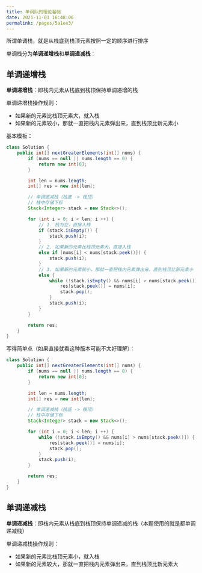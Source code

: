 ```yaml
---
title: 单调队列理论基础
date: 2021-11-01 16:48:06
permalink: /pages/5a1ee3/
---
```




所谓单调栈，就是从栈底到栈顶元素按照一定的顺序进行排序

单调栈分为**单调递增栈**和**单调递减栈**：

## 单调递增栈

**单调递增栈**：即栈内元素从栈底到栈顶保持单调递增的栈

单调递增栈操作规则：

- 如果新的元素比栈顶元素大，就入栈
- 如果新的元素较小，那就一直把栈内元素弹出来，直到栈顶比新元素小

基本模板：

```java
class Solution {
    public int[] nextGreaterElements(int[] nums) {
        if (nums == null || nums.length == 0) {
            return new int[0];
        }

        int len = nums.length;
        int[] res = new int[len];

        // 单调递减栈（栈底 -> 栈顶）
        // 栈中存储下标
        Stack<Integer> stack = new Stack<>();

        for (int i = 0; i < len; i ++) {
            // 1. 栈为空，直接入栈
            if (stack.isEmpty()) {
                stack.push(i);
            }
            // 2. 如果新的元素比栈顶元素大，直接入栈
            else if (nums[i] < nums[stack.peek()]) {
                stack.push(i);
            }
            // 3. 如果新的元素较小，那就一直把栈内元素弹出来，直到栈顶比新元素小
            else {
                while (!stack.isEmpty() && nums[i] > nums[stack.peek()]) {
                    res[stack.peek()] = nums[i];
                    stack.pop();
                }
                stack.push(i);
            }
        }

        return res;
    }
}
```

写得简单点（如果直接就看这种版本可能不太好理解）：

```java
class Solution {
    public int[] nextGreaterElements(int[] nums) {
        if (nums == null || nums.length == 0) {
            return new int[0];
        }

        int len = nums.length;
        int[] res = new int[len];

        // 单调递减栈（栈底 -> 栈顶）
        // 栈中存储下标
        Stack<Integer> stack = new Stack<>();

        for (int i = 0; i < len; i ++) {
            while (!stack.isEmpty() && nums[i] > nums[stack.peek()]) {
                res[stack.peek()] = nums[i];
                stack.pop();
            }
            stack.push(i);
        }

        return res;
    }
}
```



## 单调递减栈

**单调递减栈**：即栈内元素从栈底到栈顶保持单调递减的栈（本题使用的就是都单调递减栈）

单调递减栈操作规则：

- 如果新的元素比栈顶元素小，就入栈
- 如果新的元素较大，那就一直把栈内元素弹出来，直到栈顶比新元素大

